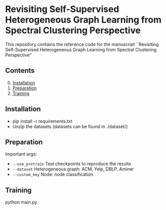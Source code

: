 # Revisiting Self-Supervised Heterogeneous Graph Learning from Spectral Clustering Perspective 

This repository contains the reference code for the manuscript ``Revisiting Self-Supervised Heterogeneous Graph Learning from Spectral Clustering Perspective" 

## Contents

0. [Installation](#installation)
0. [Preparation](#Preparation)
0. [Training](#train)


## Installation
* pip install -r requirements.txt 
* Unzip the datasets (datasets can be found in ./dataset/)

## Preparation
Important args:
* `--use_pretrain` Test checkpoints to reproduce the results 
* `--dataset` Heterogeneous graph: ACM, Yelp, DBLP, Aminer
* `--custom_key` Node: node classification

## Training
python main.py


